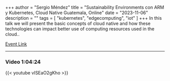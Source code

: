 +++
author = "Sergio Méndez"
title = "Sustainability Environments con ARM y Kubernetes, Cloud Native Guatemala, Online"
date = "2023-11-06"
description = ""
tags = [
    "kubernetes",
    "edgecomputing",
    "iot"
]
+++
In this talk we will present the basic concepts of cloud native and how these technologies can impact better use of computing resources used in the cloud..

[Event Link](https://community.cncf.io/events/details/cncf-cloud-native-guatemala-presents-sustainability-week-green-kubernetes-cloud-native-guatemala/)
<!--more-->
---
### Video 1:04:24

{{< youtube vISEaO2gKho >}}
